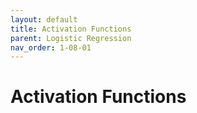```yaml
---
layout: default
title: Activation Functions
parent: Logistic Regression
nav_order: 1-08-01
---
```


# Activation Functions

